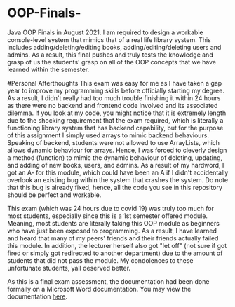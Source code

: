 # OOP-Finals-
Java OOP Finals in August 2021. I am required to design a workable console-level system that mimics that of a real life library system. This includes adding/deleting/editing books, adding/editing/deleting users and admins. As a result, this final pushes and truly tests the knowledge and grasp of us the students' grasp on all of the OOP concepts that we have learned within the semester. 

#Personal Afterthoughts
This exam was easy for me as I have taken a gap year to improve my programming skills before officially starting my degree. As a result, I didn't really had too much trouble finishing it within 24 hours as there were no backend and frontend code involved and its associated dilemma. If you look at my code, you might notice that it is extremely length due to the shocking requirement that the exam required, which is literally a functioning library system that has backend capability, but for the purpose of this assignment I simply used arrays to mimic backend behaviours. Speaking of backend, students were not allowed to use ArrayLists, which allows dynamic behaviour for arrays. Hence, I was forced to cleverly design a method (function) to mimic the dynamic behaviour of deleting, updating, and adding of new books, users, and admins. As a result of my hardword, I got an A- for this module, which could have been an A if I didn't accidentally overlook an existing bug within the system that crashes the system. Do note that this bug is already fixed, hence, all the code you see in this repository should be perfect and workable. 

This exam (which was 24 hours due to covid 19) was truly too much for most students, especially since this is a 1st semester offered module. Meaning, most students are literally taking this OOP module as beginners who have just been exposed to programming. As a result, I have learned and heard that many of my peers' friends and their friends actually failed this module. In addition, the lecturer herself also got "let off" (not sure if got fired or simply got redirected to another department) due to the amount of students that did not pass the module. My condolences to these unfortunate students, yall deserved better. 

As this is a final exam assessment, the documentation had been done formally on a Microsoft Word documentation. You may view the documentation [here](https://sdtaylorsedu-my.sharepoint.com/:w:/g/personal/ziwei_whoong_sd_taylors_edu_my/EZdBbt_PF3BLmOADW2QUc-8B0PJh4oY3K0HWlksyiqiwaA?e=c00gKd). 
